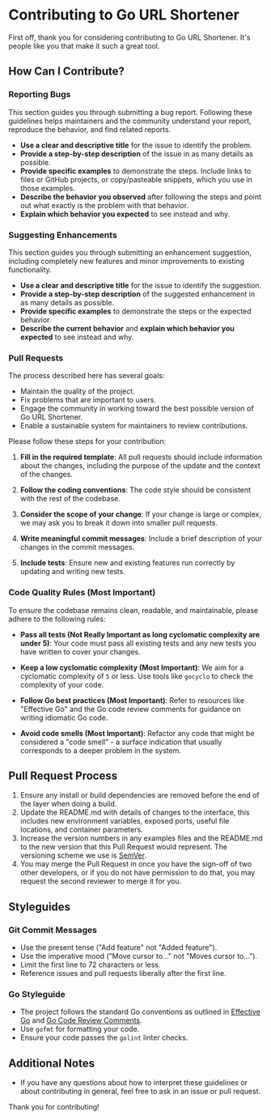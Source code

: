 # Contributing to Go URL Shortener

First off, thank you for considering contributing to Go URL Shortener. It's people like you that make it such a great tool.

## How Can I Contribute?

### Reporting Bugs

This section guides you through submitting a bug report. Following these guidelines helps maintainers and the community understand your report, reproduce the behavior, and find related reports.

- **Use a clear and descriptive title** for the issue to identify the problem.
- **Provide a step-by-step description** of the issue in as many details as possible.
- **Provide specific examples** to demonstrate the steps. Include links to files or GitHub projects, or copy/pasteable snippets, which you use in those examples.
- **Describe the behavior you observed** after following the steps and point out what exactly is the problem with that behavior.
- **Explain which behavior you expected** to see instead and why.

### Suggesting Enhancements

This section guides you through submitting an enhancement suggestion, including completely new features and minor improvements to existing functionality.

- **Use a clear and descriptive title** for the issue to identify the suggestion.
- **Provide a step-by-step description** of the suggested enhancement in as many details as possible.
- **Provide specific examples** to demonstrate the steps or the expected behavior.
- **Describe the current behavior** and **explain which behavior you expected** to see instead and why.

### Pull Requests

The process described here has several goals:

- Maintain the quality of the project.
- Fix problems that are important to users.
- Engage the community in working toward the best possible version of Go URL Shortener.
- Enable a sustainable system for maintainers to review contributions.

Please follow these steps for your contribution:

1. **Fill in the required template**: All pull requests should include information about the changes, including the purpose of the update and the context of the changes.

2. **Follow the coding conventions**: The code style should be consistent with the rest of the codebase.

3. **Consider the scope of your change**: If your change is large or complex, we may ask you to break it down into smaller pull requests.

4. **Write meaningful commit messages**: Include a brief description of your changes in the commit messages.

5. **Include tests**: Ensure new and existing features run correctly by updating and writing new tests.

### Code Quality Rules (Most Important)

To ensure the codebase remains clean, readable, and maintainable, please adhere to the following rules:

- **Pass all tests (Not Really Important as long cyclomatic complexity are under 5)**: Your code must pass all existing tests and any new tests you have written to cover your changes.

- **Keep a low cyclomatic complexity (Most Important)**: We aim for a cyclomatic complexity of `5` or less. Use tools like `gocyclo` to check the complexity of your code.

- **Follow Go best practices (Most Important)**: Refer to resources like "Effective Go" and the Go code review comments for guidance on writing idiomatic Go code.

- **Avoid code smells (Most Important)**: Refactor any code that might be considered a "code smell" - a surface indication that usually corresponds to a deeper problem in the system.


## Pull Request Process

1. Ensure any install or build dependencies are removed before the end of the layer when doing a build.
2. Update the README.md with details of changes to the interface, this includes new environment variables, exposed ports, useful file locations, and container parameters.
3. Increase the version numbers in any examples files and the README.md to the new version that this Pull Request would represent. The versioning scheme we use is [SemVer](http://semver.org/).
4. You may merge the Pull Request in once you have the sign-off of two other developers, or if you do not have permission to do that, you may request the second reviewer to merge it for you.

## Styleguides

### Git Commit Messages

- Use the present tense ("Add feature" not "Added feature").
- Use the imperative mood ("Move cursor to..." not "Moves cursor to...").
- Limit the first line to 72 characters or less.
- Reference issues and pull requests liberally after the first line.

### Go Styleguide

- The project follows the standard Go conventions as outlined in [Effective Go](https://go.dev/doc/effective_go) and [Go Code Review Comments](https://go.dev/wiki/CodeReviewComments).
- Use `gofmt` for formatting your code.
- Ensure your code passes the `golint` linter checks.

## Additional Notes

- If you have any questions about how to interpret these guidelines or about contributing in general, feel free to ask in an issue or pull request.

Thank you for contributing!

